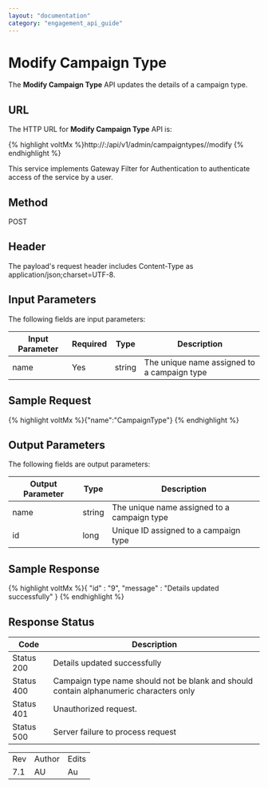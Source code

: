 ```yaml
---
layout: "documentation"
category: "engagement_api_guide"
---
```

                            


Modify Campaign Type
====================

The **Modify Campaign Type** API updates the details of a campaign type.

URL
---

The HTTP URL for **Modify Campaign Type** API is:

{% highlight voltMx %}http://<host>:<port>/api/v1/admin/campaigntypes/<id>/modify
{% endhighlight %}

This service implements Gateway Filter for Authentication to authenticate access of the service by a user.

Method
------

POST

Header
------

The payload's request header includes Content-Type as application/json;charset=UTF-8.

Input Parameters
----------------

The following fields are input parameters:

  
| Input Parameter | Required | Type | Description |
| --- | --- | --- | --- |
| name | Yes | string | The unique name assigned to a campaign type |

Sample Request
--------------

{% highlight voltMx %}{"name":"CampaignType"}
{% endhighlight %}

Output Parameters
-----------------

The following fields are output parameters:

  
| Output Parameter | Type | Description |
| --- | --- | --- |
| name | string | The unique name assigned to a campaign type |
| id | long | Unique ID assigned to a campaign type |

Sample Response
---------------

{% highlight voltMx %}{
  "id" : "9",
  "message" : "Details updated successfully"
}
{% endhighlight %}

Response Status
---------------

  
| Code | Description |
| --- | --- |
| Status 200 | Details updated successfully |
| Status 400 | Campaign type name should not be blank and should contain alphanumeric characters only |
| Status 401 | Unauthorized request. |
| Status 500 | Server failure to process request |

<table class="TableStyle-RevisionTable" cellspacing="0" style="margin-left: 0;margin-right: auto;mc-table-style: url('../Resources/TableStyles/RevisionTable.css');" data-mc-conditions="Default.HTML"><colgroup><col class="TableStyle-RevisionTable-Column-Column1"> <col class="TableStyle-RevisionTable-Column-Column1"> <col class="TableStyle-RevisionTable-Column-Column1"></colgroup><tbody><tr class="TableStyle-RevisionTable-Body-Body1"><td class="TableStyle-RevisionTable-BodyE-Column1-Body1">Rev</td><td class="TableStyle-RevisionTable-BodyE-Column1-Body1">Author</td><td class="TableStyle-RevisionTable-BodyD-Column1-Body1">Edits</td></tr><tr class="TableStyle-RevisionTable-Body-Body1"><td class="TableStyle-RevisionTable-BodyB-Column1-Body1">7.1</td><td class="TableStyle-RevisionTable-BodyB-Column1-Body1">AU</td><td class="TableStyle-RevisionTable-BodyA-Column1-Body1">Au</td></tr></tbody></table>
